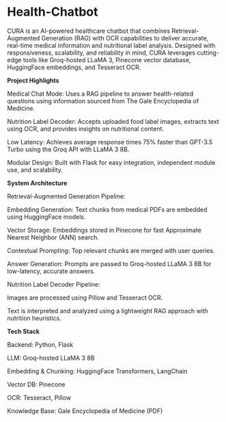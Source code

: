 # Health-Chatbot

CURA is an AI-powered healthcare chatbot that combines Retrieval-Augmented Generation (RAG) with OCR capabilities to deliver accurate, real-time medical information and nutritional label analysis. Designed with responsiveness, scalability, and reliability in mind, CURA leverages cutting-edge tools like Groq-hosted LLaMA 3, Pinecone vector database, HuggingFace embeddings, and Tesseract OCR.


**Project Highlights**

Medical Chat Mode: Uses a RAG pipeline to answer health-related questions using information sourced from The Gale Encyclopedia of Medicine.

Nutrition Label Decoder: Accepts uploaded food label images, extracts text using OCR, and provides insights on nutritional content.

Low Latency: Achieves average response times 75% faster than GPT-3.5 Turbo using the Groq API with LLaMA 3 8B.

Modular Design: Built with Flask for easy integration, independent module use, and scalability.


**System Architecture**

Retrieval-Augmented Generation Pipeline:

Embedding Generation: Text chunks from medical PDFs are embedded using HuggingFace models.

Vector Storage: Embeddings stored in Pinecone for fast Approximate Nearest Neighbor (ANN) search.

Contextual Prompting: Top relevant chunks are merged with user queries.

Answer Generation: Prompts are passed to Groq-hosted LLaMA 3 8B for low-latency, accurate answers.


Nutrition Label Decoder Pipeline:

Images are processed using Pillow and Tesseract OCR.

Text is interpreted and analyzed using a lightweight RAG approach with nutrition heuristics.


**Tech Stack**

Backend: Python, Flask

LLM: Groq-hosted LLaMA 3 8B

Embedding & Chunking: HuggingFace Transformers, LangChain

Vector DB: Pinecone

OCR: Tesseract, Pillow

Knowledge Base: Gale Encyclopedia of Medicine (PDF)



